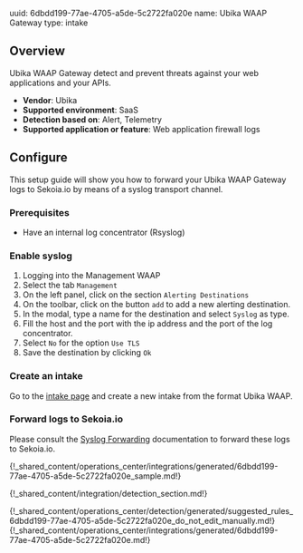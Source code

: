uuid: 6dbdd199-77ae-4705-a5de-5c2722fa020e
name: Ubika WAAP Gateway
type: intake

## Overview
Ubika WAAP Gateway detect and prevent threats against your web applications and your APIs.

- **Vendor**: Ubika
- **Supported environment**: SaaS
- **Detection based on**: Alert, Telemetry
- **Supported application or feature**: Web application firewall logs


## Configure

This setup guide will show you how to forward your Ubika WAAP Gateway logs
to Sekoia.io by means of a syslog transport channel.

### Prerequisites

- Have an internal log concentrator (Rsyslog)

### Enable syslog

1. Logging into the Management WAAP
2. Select the tab `Management`
3. On the left panel, click on the section `Alerting Destinations`
4. On the toolbar, click on the button `add` to add a new alerting destination.
5. In the modal, type a name for the destination and select `Syslog` as type.
6. Fill the host and the port with the ip address and the port of the log concentrator.
7. Select `No` for the option `Use TLS`
8. Save the destination by clicking `Ok`

### Create an intake

Go to the [intake page](https://app.sekoia.io/operations/intakes) and create a new intake from the format Ubika WAAP.


### Forward logs to Sekoia.io

Please consult the [Syslog Forwarding](/integration/ingestion_methods/syslog/sekoiaio_forwarder) documentation to forward these logs to Sekoia.io.

{!_shared_content/operations_center/integrations/generated/6dbdd199-77ae-4705-a5de-5c2722fa020e_sample.md!}


{!_shared_content/integration/detection_section.md!}

{!_shared_content/operations_center/detection/generated/suggested_rules_6dbdd199-77ae-4705-a5de-5c2722fa020e_do_not_edit_manually.md!}
{!_shared_content/operations_center/integrations/generated/6dbdd199-77ae-4705-a5de-5c2722fa020e.md!}

